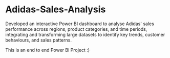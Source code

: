 # Adidas-Sales-Analysis

Developed an interactive Power BI dashboard to analyse Adidas' sales performance across regions, product categories, and time periods, integrating and transforming large datasets to identify key trends, customer behaviours, and sales patterns.

This is an end to end Power Bi Project 
:)
